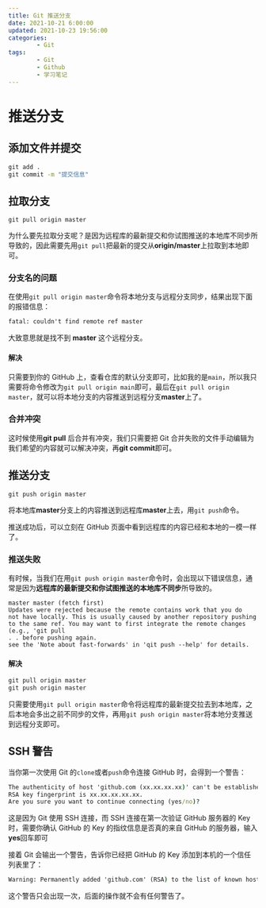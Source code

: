 ```yaml
---
title: Git 推送分支
date: 2021-10-21 6:00:00
updated: 2021-10-23 19:56:00
categories:
        - Git
tags:
        - Git
        - Github
        - 学习笔记
---
```


# 推送分支

## 添加文件并提交

```cmd
git add .
git commit -m "提交信息"
```

## 拉取分支

```
git pull origin master
```

为什么要先拉取分支呢？是因为远程库的最新提交和你试图推送的本地库不同步所导致的，因此需要先用`git pull`把最新的提交从**origin/master**上拉取到本地即可。

### 分支名的问题

在使用`git pull origin master`命令将本地分支与远程分支同步，结果出现下面的报错信息：

```cmd
fatal: couldn't find remote ref master
```

大致意思就是找不到 **master** 这个远程分支。

#### 解决

只需要到你的 GitHub 上，查看仓库的默认分支即可，比如我的是`main`，所以我只需要将命令修改为`git pull origin main`即可，最后在`git pull origin master`，就可以将本地分支的内容推送到远程分支**master**上了。

### 合并冲突

这时候使用**git pull** 后合并有冲突，我们只需要把 Git 合并失败的文件手动编辑为我们希望的内容就可以解决冲突，再**git commit**即可。

## 推送分支

```
git push origin master
```

将本地库**master**分支上的内容推送到远程库**master**上去，用`git push`命令。

推送成功后，可以立刻在 GitHub 页面中看到远程库的内容已经和本地的一模一样了。

### 推送失败

有时候，当我们在用`git push origin master`命令时，会出现以下错误信息，通常是因为**远程库的最新提交和你试图推送的本地库不同步**所导致的。

```
master master (fetch first)
Updates were rejected because the remote contains work that you do
not have locally. This is usually caused by another repository pushing
to the same ref. You may want to first integrate the remote changes
(e.g., 'git pull
. . before pushing again.
see the 'Note about fast-forwards' in 'qit push --help' for details.
```

#### 解决

```cmd
git pull origin master
git push origin master
```

只需要使用`git pull origin master`命令将远程库的最新提交拉去到本地库，之后本地会多出之前不同步的文件，再用`git push origin master`将本地分支推送到远程分支即可。

## SSH 警告

当你第一次使用 Git 的`clone`或者`push`命令连接 GitHub 时，会得到一个警告：

```cmd
The authenticity of host 'github.com (xx.xx.xx.xx)' can't be established.
RSA key fingerprint is xx.xx.xx.xx.xx.
Are you sure you want to continue connecting (yes/no)?
```

这是因为 Git 使用 SSH 连接，而 SSH 连接在第一次验证 GitHub 服务器的 Key 时，需要你确认 GitHub 的 Key 的指纹信息是否真的来自 GitHub 的服务器，输入**yes**回车即可

接着 Git 会输出一个警告，告诉你已经把 GitHub 的 Key 添加到本机的一个信任列表里了：

```cmd
Warning: Permanently added 'github.com' (RSA) to the list of known hosts.
```

这个警告只会出现一次，后面的操作就不会有任何警告了。

